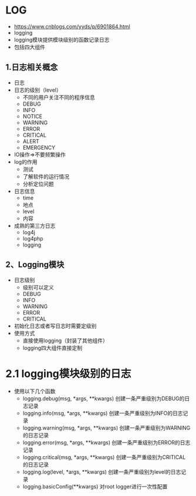 # LOG
- https://www.cnblogs.com/yyds/p/6901864.html
- logging
- logging模块提供模块级别的函数记录日志
- 包括四大组件

## 1.日志相关概念
- 日志
- 日志的级别（level）  
    - 不同的用户关注不同的程序信息
    - DEBUG
    - INFO
    - NOTICE
    - WARNING
    - ERROR
    - CRITICAL
    - ALERT
    - EMERGENCY
- IO操作=>不要频繁操作
- log的作用
    - 测试
    - 了解软件的运行情况
    - 分析定位问题
- 日志信息
    - time
    - 地点
    - level
    - 内容
- 成熟的第三方日志
    - log4j
    - log4php
    - logging
    
## 2、Logging模块
- 日志级别
    - 级别可以定义
    - DEBUG
    - INFO
    - WARNING
    - ERROR
    - CRITICAL
- 初始化日志或者写日志时需要定级别
- 使用方式
    - 直接使用logging（封装了其他组件）
    - logging四大组件直接定制
# 2.1 logging模块级别的日志
- 使用以下几个函数
    - logging.debug(msg, *args, **kwargs) 创建一条严重级别为DEBUG的日志记录
    - logging.info(msg, *args, **kwargs) 创建一条严重级别为INFO的日志记录
    - logging.warning(msg, *args, **kwargs) 创建一条严重级别为WARNING的日志记录
    - logging.error(msg, *args, **kwargs) 创建一条严重级别为ERROR的日志记录
    - logging.critical(msg, *args, **kwargs) 创建一条严重级别为CRITICAL的日志记录
    - logging.log(level, *args, **kwargs) 创建一条严重级别为level的日志记录
    - logging.basicConfig(**kwargs) 对root logger进行一次性配置


    
    
    
    
    
    
    
    
    
    
    
